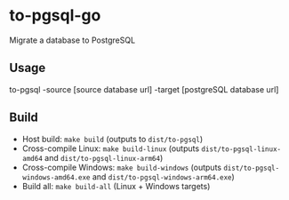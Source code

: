 # to-pgsql-go
Migrate a database to PostgreSQL

## Usage

to-pgsql -source [source database url] -target [postgreSQL database url]

## Build

- Host build: `make build` (outputs to `dist/to-pgsql`)
- Cross-compile Linux: `make build-linux` (outputs `dist/to-pgsql-linux-amd64` and `dist/to-pgsql-linux-arm64`)
- Cross-compile Windows: `make build-windows` (outputs `dist/to-pgsql-windows-amd64.exe` and `dist/to-pgsql-windows-arm64.exe`)
- Build all: `make build-all` (Linux + Windows targets)

